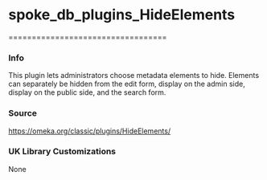 # spoke_db_plugins_HideElements

==================================

### Info

  This plugin lets administrators choose metadata elements to hide. Elements can separately be hidden from the edit form, display on the admin side, display on the public side, and the search form.

### Source

  https://omeka.org/classic/plugins/HideElements/ 

### UK Library Customizations

  None

